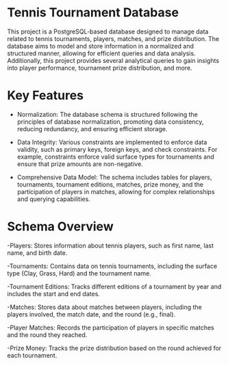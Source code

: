# Tennis Tournament Database

This project is a PostgreSQL-based database designed to manage data related to tennis tournaments, players, matches, and prize distribution. The database aims to model and store information in a normalized and structured manner, allowing for efficient queries and data analysis. Additionally, this project provides several analytical queries to gain insights into player performance, tournament prize distribution, and more.

# Key Features

- Normalization: The database schema is structured following the principles of database normalization, promoting data consistency, reducing redundancy, and ensuring efficient storage.

- Data Integrity: Various constraints are implemented to enforce data validity, such as primary keys, foreign keys, and check constraints. For example, constraints enforce valid surface types for tournaments and ensure that prize amounts are non-negative.

- Comprehensive Data Model: The schema includes tables for players, tournaments, tournament editions, matches, prize money, and the participation of players in matches, allowing for complex relationships and querying capabilities.

# Schema Overview

-Players: Stores information about tennis players, such as first name, last name, and birth date.

-Tournaments: Contains data on tennis tournaments, including the surface type (Clay, Grass, Hard) and the tournament name.

-Tournament Editions: Tracks different editions of a tournament by year and includes the start and end dates.

-Matches: Stores data about matches between players, including the players involved, the match date, and the round (e.g., final).

-Player Matches: Records the participation of players in specific matches and the round they reached.

-Prize Money: Tracks the prize distribution based on the round achieved for each tournament.

